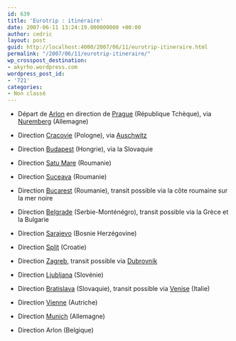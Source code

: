 ```yaml
---
id: 639
title: 'Eurotrip : itinéraire'
date: 2007-06-11 13:24:19.000000000 +00:00
author: cedric
layout: post
guid: http://localhost:4000/2007/06/11/eurotrip-itineraire.html
permalink: "/2007/06/11/eurotrip-itineraire/"
wp_crosspost_destination:
- akyrho.wordpress.com
wordpress_post_id:
- '721'
categories:
- Non classé
---
```

  * Départ de [Arlon](http://fr.wikipedia.org/wiki/Arlon) en direction de [Prague](http://fr.wikipedia.org/wiki/Prague) (République Tchèque), via [Nuremberg](http://fr.wikipedia.org/wiki/Nuremberg) (Allemagne)

  * Direction [Cracovie](http://fr.wikipedia.org/wiki/Cracovie) (Pologne), via [Auschwitz](http://fr.wikipedia.org/wiki/Auschwitz)

  * Direction [Budapest](http://fr.wikipedia.org/wiki/Budapest) (Hongrie), via la Slovaquie

  * Direction [Satu Mare](http://fr.wikipedia.org/wiki/Satu_Mare) (Roumanie)

  * Direction [Suceava](http://fr.wikipedia.org/wiki/Suceava) (Roumanie)

  * Direction [Bucarest](http://fr.wikipedia.org/wiki/Bucarest) (Roumanie), transit possible via la côte roumaine sur la mer noire

  * Direction [Belgrade](http://fr.wikipedia.org/wiki/Belgrade) (Serbie-Monténégro), transit possible via la Grèce et la Bulgarie

  * Direction [Sarajevo](http://fr.wikipedia.org/wiki/Sarajevo) (Bosnie Herzégovine)

  * Direction [Split](http://fr.wikipedia.org/wiki/Split) (Croatie)

  * Direction [Zagreb](http://fr.wikipedia.org/wiki/Zagreb), transit possible via [Dubrovnik](http://fr.wikipedia.org/wiki/Dubrovnik)

  * Direction [Ljubljana](http://fr.wikipedia.org/wiki/Ljubljana) (Slovénie)

  * Direction [Bratislava](http://fr.wikipedia.org/wiki/Bratislava) (Slovaquie), transit possible via [Venise](http://fr.wikipedia.org/wiki/Venise) (Italie)

  * Direction [Vienne](http://fr.wikipedia.org/wiki/Vienne) (Autriche)

  * Direction [Munich](http://fr.wikipedia.org/wiki/Munich) (Allemagne)

  * Direction Arlon (Belgique)